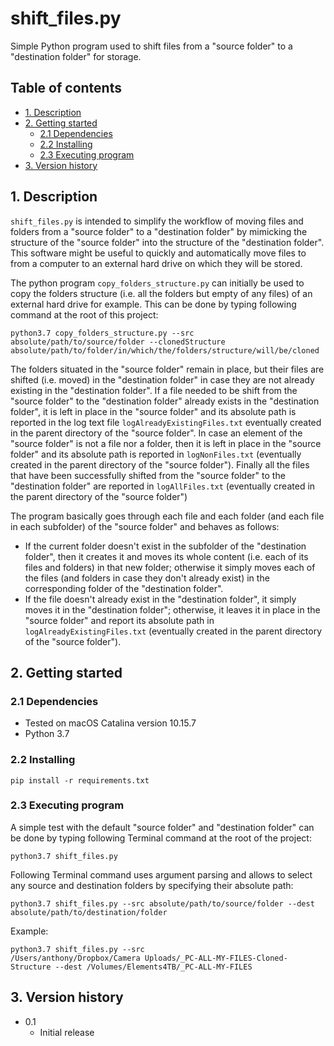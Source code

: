 # shift_files.py
Simple Python program used to shift files from a "source folder" to a
"destination folder" for storage.

## Table of contents
* [1. Description](#1-description)
* [2. Getting started](#2-getting-started)
    * [2.1 Dependencies](#21-dependencies)
    * [2.2 Installing](#22-installing)
    * [2.3 Executing program](#23-executing-program)
* [3. Version history](#3-version-history)

<!-- toc -->

## 1. Description
`shift_files.py` is intended to simplify the workflow of moving files and
folders from a "source folder" to a "destination folder" by mimicking the
structure of the "source folder" into the structure of the "destination folder".
This software might be useful to quickly and automatically move files to from a
computer to an external hard drive on which they will be stored.

The python program `copy_folders_structure.py` can initially be used to copy the
folders structure (i.e. all the folders but empty of any files) of an external
hard drive for example. This can be done by typing following command at the root
of this project:

`python3.7 copy_folders_structure.py --src absolute/path/to/source/folder --clonedStructure absolute/path/to/folder/in/which/the/folders/structure/will/be/cloned`

The folders situated in the "source folder" remain in place, but their files are
shifted (i.e. moved) in the "destination folder" in case they are not already
existing in the "destination folder".
If a file needed to be shift from the "source folder" to
the "destination folder" already exists in the "destination folder", it is left
in place in the "source folder" and its absolute path is reported in the log
text file `logAlreadyExistingFiles.txt` eventually created in the parent
directory of the "source folder".
In case an element of the "source folder" is
not a file nor a folder, then it is left in place in the "source folder" and its
absolute path is reported in `logNonFiles.txt` (eventually created in the parent
directory of the "source folder").
Finally all the files that have been
successfully shifted from the "source folder" to the "destination folder" are
reported in `logAllFiles.txt` (eventually created in the parent directory of the
"source folder")

The program basically goes through each file and each folder (and each file in
each subfolder) of the "source folder" and behaves as follows:
- If the current folder doesn't exist in the subfolder of the "destination
folder", then it creates it and moves its whole content (i.e. each of its files
and folders) in that new folder;
otherwise it simply moves each of the files (and folders in case they
don't already exist) in the corresponding folder of the "destination folder".
- If the file doesn't already exist in the "destination folder", it simply moves
it in the "destination folder";
otherwise, it leaves it in place in the "source folder"
and report its absolute path in `logAlreadyExistingFiles.txt` (eventually
created in the parent directory of the "source folder").

## 2. Getting started


### 2.1 Dependencies
* Tested on macOS Catalina version 10.15.7
* Python 3.7

### 2.2 Installing
`pip install -r requirements.txt`

### 2.3 Executing program
A simple test with the default "source folder" and "destination folder" can be
done by typing following Terminal command at the root of the project:

`python3.7 shift_files.py`

Following Terminal command uses argument parsing and allows to select any source and
destination folders by specifying their absolute path:

`python3.7 shift_files.py --src absolute/path/to/source/folder --dest absolute/path/to/destination/folder`

Example:

`python3.7 shift_files.py --src /Users/anthony/Dropbox/Camera Uploads/_PC-ALL-MY-FILES-Cloned-Structure --dest /Volumes/Elements4TB/_PC-ALL-MY-FILES`

## 3. Version history
* 0.1
    * Initial release